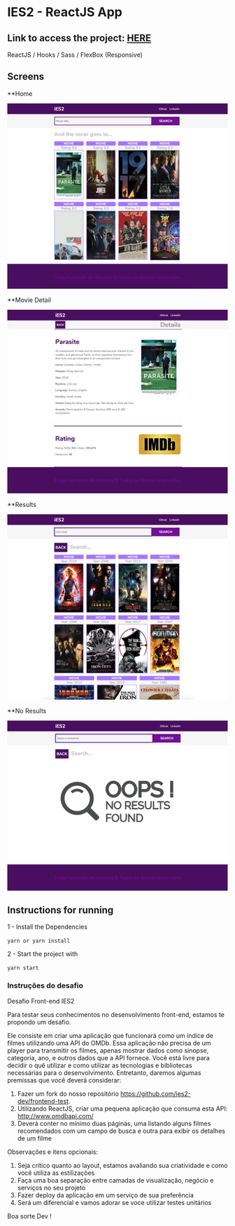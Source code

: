 # IES2 - ReactJS App

## Link to access the project: [HERE](https://tiagoalmeida-movie.netlify.com/)

ReactJS / Hooks / Sass / FlexBox (Responsive)

## Screens

**Home

![home](ScreenShots/ScreenHome.png)

**Movie Detail

![detail](ScreenShots/ScreenDetail.png)

**Results

![results](ScreenShots/ScreenResults.png)

**No Results

![noResult](ScreenShots/ScreenNoResults.png)

## Instructions for running

1 - Install the Dependencies

`yarn or yarn install`

2 - Start the project with

`yarn start`

### Instruções do desafio

Desafio Front-end IES2

Para testar seus conhecimentos no desenvolvimento front-end, estamos te propondo um desafio.

Ele consiste em criar uma aplicação que funcionará como um índice de filmes utilizando uma API do OMDb. Essa aplicação não precisa de um player para transmitir os filmes, apenas mostrar dados como sinopse, categoria, ano, e outros dados que a API fornece. Você está livre para decidir o quê utilizar e como utilizar as tecnologias e bibliotecas necessárias para o desenvolvimento. Entretanto, daremos algumas premissas que você deverá considerar:

1. Fazer um fork do nosso repositório https://github.com/ies2-dev/frontend-test.
2. Utilizando ReactJS, criar uma pequena aplicação que consuma esta API: http://www.omdbapi.com/
3. Deverá conter no mínimo duas páginas, uma listando alguns filmes recomendados com um campo de busca e outra para exibir os detalhes de um filme

Observações e itens opcionais:

1. Seja crítico quanto ao layout, estamos avaliando sua criatividade e como você utiliza as estilizações
2. Faça uma boa separação entre camadas de visualização, negócio e serviços no seu projeto
3. Fazer deploy da aplicação em um serviço de sua preferência
4. Será um diferencial e vamos adorar se voce utilizar testes unitários

Boa sorte Dev !
